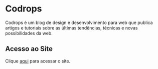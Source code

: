 # Codrops

Codrops é um blog de design e desenvolvimento para web que publica artigos e tutoriais sobre as últimas tendências, técnicas e novas possibilidades da web.

## Acesso ao Site

Clique [aqui](https://tympanus.net/codrops) para acessar o site.

